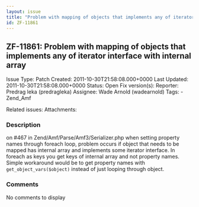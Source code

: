 ```yaml
---
layout: issue
title: "Problem with mapping of objects that implements any of iterator interface with internal array"
id: ZF-11861
---
```


ZF-11861: Problem with mapping of objects that implements any of iterator interface with internal array
-------------------------------------------------------------------------------------------------------

 Issue Type: Patch Created: 2011-10-30T21:58:08.000+0000 Last Updated: 2011-10-30T21:58:08.000+0000 Status: Open Fix version(s): 
 Reporter:  Predrag leka (predragleka)  Assignee:  Wade Arnold (wadearnold)  Tags: - Zend\_Amf
 
 Related issues: 
 Attachments: 
### Description

on #467 in Zend/Amf/Parse/Amf3/Serializer.php when setting property names through foreach loop, problem occurs if object that needs to be mapped has internal array and implements some iterator interface. In foreach as keys you get keys of internal array and not property names. Simple workaround would be to get property names with `get_object_vars($object)` instead of just looping through object.

 

 

### Comments

No comments to display